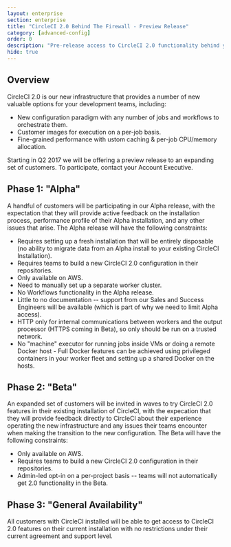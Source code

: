 ```yaml
---
layout: enterprise
section: enterprise
title: "CircleCI 2.0 Behind The Firewall - Preview Release"
category: [advanced-config]
order: 0
description: "Pre-release access to CircleCI 2.0 functionality behind your firewall"
hide: true
---
```


## Overview

CircleCI 2.0 is our new infrastructure that provides a number of new valuable options for your development teams, including:
* New configuration paradigm with any number of jobs and workflows to orchestrate them. 
* Customer images for execution on a per-job basis.
* Fine-grained performance with ustom caching & per-job CPU/memory allocation.

Starting in Q2 2017 we will be offering a preview release to an expanding set of customers. To participate, contact your Account Executive.

## Phase 1: "Alpha"
A handful of customers will be participating in our Alpha release, with the expectation that they will provide active feedback on the installation process, performance profile of their Alpha installation, and any other issues that arise. The Alpha release will have the following constraints:
* Requires setting up a fresh installation that will be entirely disposable (no ability to migrate data from an Alpha install to your existing CircleCI Installation).
* Requires teams to build a new CircleCI 2.0 configuration in their repositories. 
* Only available on AWS.
* Need to manually set up a separate worker cluster.
* No Workflows functionality in the Alpha release.
* Little to no documentation -- support from our Sales and Success Engineers will be available (which is part of why we need to limit Alpha access).
* HTTP only for internal communications between workers and the output processor (HTTPS coming in Beta), so only should be run on a trusted network.
* No "machine" executor for running jobs inside VMs or doing a remote Docker host - Full Docker features can be achieved using privileged containers in your worker fleet and setting up a shared Docker on the hosts.

## Phase 2: "Beta"
An expanded set of customers will be invited in waves to try CircleCI 2.0 features in their existing installation of CircleCI, with the expecation that they will provide feedback directly to CircleCI about their experience operating the new infrastructure and any issues their teams encounter when making the transition to the new configuration. The Beta will have the following constraints:
* Only available on AWS.
* Requires teams to build a new CircleCI 2.0 configuration in their repositories. 
* Admin-led opt-in on a per-project basis -- teams will not automatically get 2.0 functionality in the Beta.

## Phase 3: "General Availability"
All customers with CircleCI installed will be able to get access to CircleCI 2.0 features on their current installation with no restrictions under their current agreement and support level.


